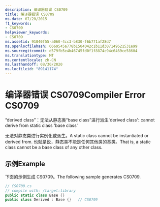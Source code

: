```yaml
---
description: 编译器错误 CS0709
title: 编译器错误 CS0709
ms.date: 07/20/2015
f1_keywords:
- CS0709
helpviewer_keywords:
- CS0709
ms.assetid: 91040f55-a060-4cc3-b830-f6b771af28d7
ms.openlocfilehash: 6669545a778b1504042c1b11d307149621531e99
ms.sourcegitcommit: d579fb5e4b46745fd0f1f8874c94c6469ce58604
ms.translationtype: MT
ms.contentlocale: zh-CN
ms.lasthandoff: 08/30/2020
ms.locfileid: "89141174"
---
```

# <a name="compiler-error-cs0709"></a><span data-ttu-id="e2c4f-103">编译器错误 CS0709</span><span class="sxs-lookup"><span data-stu-id="e2c4f-103">Compiler Error CS0709</span></span>
<span data-ttu-id="e2c4f-104">“derived class”：无法从静态类“base class”进行派生</span><span class="sxs-lookup"><span data-stu-id="e2c4f-104">'derived class': cannot derive from static class 'base class'</span></span>  
  
 <span data-ttu-id="e2c4f-105">无法对静态类进行实例化或派生。</span><span class="sxs-lookup"><span data-stu-id="e2c4f-105">A static class cannot be instantiated or derived from.</span></span> <span data-ttu-id="e2c4f-106">也就是说，静态类不能是任何其他类的基类。</span><span class="sxs-lookup"><span data-stu-id="e2c4f-106">That is, a static class cannot be a base class of any other class.</span></span>  
  
## <a name="example"></a><span data-ttu-id="e2c4f-107">示例</span><span class="sxs-lookup"><span data-stu-id="e2c4f-107">Example</span></span>  
 <span data-ttu-id="e2c4f-108">下面的示例生成 CS0709。</span><span class="sxs-lookup"><span data-stu-id="e2c4f-108">The following sample generates CS0709.</span></span>  
  
```csharp  
// CS0709.cs  
// compile with: /target:library  
public static class Base {}  
public class Derived : Base {}   // CS0709  
```
